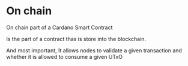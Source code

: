 # On chain
On chain part of a Cardano Smart Contract

Is the part of a contract thas is store into the blockchain.

And most important, It allows nodes to validate a given transaction and whether it is allowed to consume a given UTxO
